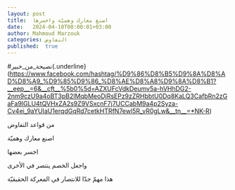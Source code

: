 ```yaml
---
layout: post
title:  اصنع معارك وهميّة واخسرها
date:   2024-04-10T00:00:01+03:00
author: Mahmoud Marzouk
categories: التفاوض
published:  true
---
```

\#نصيحة_من_خبير{.underline}(https://www.facebook.com/hashtag/%D9%86%D8%B5%D9%8A%D8%AD%D8%A9_%D9%85%D9%86_%D8%AE%D8%A8%D9%8A%D8%B1?__eep__=6&__cft__%5b0%5d=AZXUFcVdkDeumv5a-hVHhDG2-2nm9czU9a4oBT3pB2lMqbMeoDjRsEPz9zZRHbbtU0Dq8KaLQ3CafbRn2zGaFa9IGLU4tQVHxZA2s9Z9VSxcnF7j7UCCabM9a4p2Syza-Cv4ei_9aYUIaU1erqdGqRd7cetkHTRfN7ewl5R_vR0gLw&__tn__=*NK-R)

من قواعد التفاوض

اصنع معارك وهميّة

اخسر بعضها

واجعل الخصم ينتصر في الأخرى

هذا مهمّ جدّا للانتصار في المعركة الحقيقيّة
